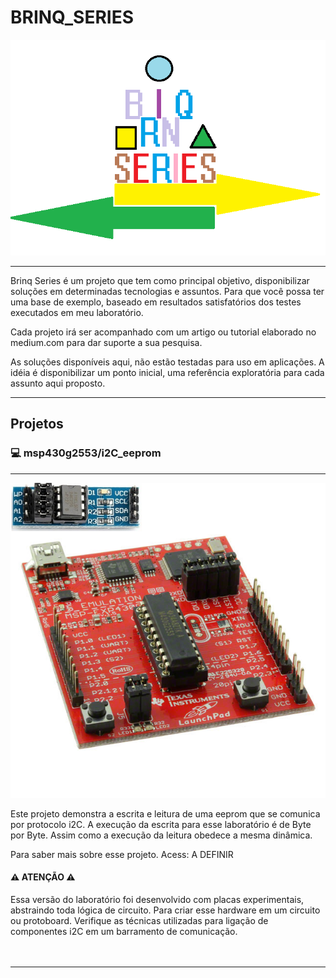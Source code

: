 # BRINQ_SERIES

![Alt text](img/BrinqSeries.png)

_____

Brinq Series é um projeto que tem como principal objetivo, disponibilizar soluções em determinadas tecnologias e assuntos. Para que você possa ter uma base de exemplo, baseado em resultados satisfatórios dos testes executados em meu laboratório.

Cada projeto irá ser acompanhado com um artigo ou tutorial elaborado no medium.com para dar suporte a sua pesquisa. 

As soluções disponíveis aqui, não estão testadas para uso em aplicações. A idéia é disponibilizar um ponto inicial, uma referência exploratória para cada assunto aqui proposto. 

_____
## Projetos

### 💻 msp430g2553/i2C_eeprom
_____

![Alt text](img/MSP_&_MOD_EEPROM.png)

Este projeto demonstra a escrita e leitura de uma eeprom que se comunica por protocolo i2C. A execução da escrita para esse laboratório é de Byte por Byte. Assim como a execução da leitura obedece a mesma dinâmica. 

Para saber mais sobre esse projeto. 
Acess: A DEFINIR

#### ⚠️ ATENÇÃO ⚠️

Essa versão do laboratório foi desenvolvido com placas experimentais, abstraindo toda lógica de circuito. Para criar esse hardware em um circuito ou protoboard. Verifique as técnicas utilizadas para ligação de componentes i2C em um barramento de comunicação.
</br>
</br>
</br>
_____
